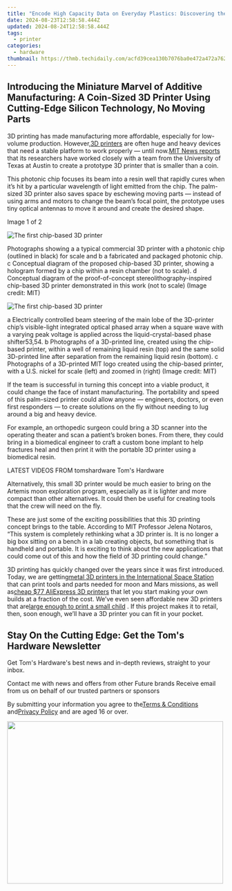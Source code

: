 ```yaml
---
title: "Encode High Capacity Data on Everyday Plastics: Discovering the Potential of 3D-Printed Holographic Storage"
date: 2024-08-23T12:58:58.444Z
updated: 2024-08-24T12:58:58.444Z
tags:
  - printer
categories:
  - hardware
thumbnail: https://thmb.techidaily.com/acfd39cea130b7076ba0e472a472a7627f6c0d070677e69a7cb579139c188cc2.jpg
---
```


## Introducing the Miniature Marvel of Additive Manufacturing: A Coin-Sized 3D Printer Using Cutting-Edge Silicon Technology, No Moving Parts

3D printing has made manufacturing more affordable, especially for low-volume production. However,[3D printers](https://www.tomshardware.com/best-picks/best-3d-printers) are often huge and heavy devices that need a stable platform to work properly — until now.[MIT News reports](https://news.mit.edu/2024/researchers-demonstrate-first-chip-based-3d-printer-0606) that its researchers have worked closely with a team from the University of Texas at Austin to create a prototype 3D printer that is smaller than a coin.

 This photonic chip focuses its beam into a resin well that rapidly cures when it’s hit by a particular wavelength of light emitted from the chip. The palm-sized 3D printer also saves space by eschewing moving parts — instead of using arms and motors to change the beam’s focal point, the prototype uses tiny optical antennas to move it around and create the desired shape.

 Image 1 of 2

![The first chip-based 3D printer](https://vanilla.futurecdn.net/cyclingnews/media/img/missing-image.svg)

 Photographs showing a a typical commercial 3D printer with a photonic chip (outlined in black) for scale and b a fabricated and packaged photonic chip. c Conceptual diagram of the proposed chip-based 3D printer, showing a hologram formed by a chip within a resin chamber (not to scale). d Conceptual diagram of the proof-of-concept stereolithography-inspired chip-based 3D printer demonstrated in this work (not to scale)  (Image credit: MIT)

![The first chip-based 3D printer](https://vanilla.futurecdn.net/cyclingnews/media/img/missing-image.svg)

 a Electrically controlled beam steering of the main lobe of the 3D-printer chip’s visible-light integrated optical phased array when a square wave with a varying peak voltage is applied across the liquid-crystal-based phase shifter53,54\. b Photographs of a 3D-printed line, created using the chip-based printer, within a well of remaining liquid resin (top) and the same solid 3D-printed line after separation from the remaining liquid resin (bottom). c Photographs of a 3D-printed MIT logo created using the chip-based printer, with a U.S. nickel for scale (left) and zoomed in (right)  (Image credit: MIT)

 If the team is successful in turning this concept into a viable product, it could change the face of instant manufacturing. The portability and speed of this palm-sized printer could allow anyone — engineers, doctors, or even first responders — to create solutions on the fly without needing to lug around a big and heavy device.

 For example, an orthopedic surgeon could bring a 3D scanner into the operating theater and scan a patient’s broken bones. From there, they could bring in a biomedical engineer to craft a custom bone implant to help fractures heal and then print it with the portable 3D printer using a biomedical resin.

 LATEST VIDEOS FROM tomshardware Tom's Hardware

 Alternatively, this small 3D printer would be much easier to bring on the Artemis moon exploration program, especially as it is lighter and more compact than other alternatives. It could then be useful for creating tools that the crew will need on the fly.

 These are just some of the exciting possibilities that this 3D printing concept brings to the table. According to MIT Professor Jelena Notaros, “This system is completely rethinking what a 3D printer is. It is no longer a big box sitting on a bench in a lab creating objects, but something that is handheld and portable. It is exciting to think about the new applications that could come out of this and how the field of 3D printing could change.”

 3D printing has quickly changed over the years since it was first introduced. Today, we are getting[metal 3D printers in the International Space Station](https://www.tomshardware.com/3d-printing/the-international-space-station-is-getting-the-first-metal-3d-printer-made-for-space-designed-by-airbus-and-the-esa) that can print tools and parts needed for moon and Mars missions, as well as[cheap $77 AliExpress 3D printers](https://www.tomshardware.com/3d-printing/dollar77-3d-printer-from-aliexpress-is-actually-usable-reviewer-says) that let you start making your own builds at a fraction of the cost. We’ve even seen affordable new 3D printers that are[large enough to print a small child](https://www.tomshardware.com/3d-printing/elegoo-making-3d-printer-large-enough-to-print-a-toddler) . If this project makes it to retail, then, soon enough, we’ll have a 3D printer you can fit in your pocket.

## Stay On the Cutting Edge: Get the Tom's Hardware Newsletter

 Get Tom's Hardware's best news and in-depth reviews, straight to your inbox.

 Contact me with news and offers from other Future brands  Receive email from us on behalf of our trusted partners or sponsors

 By submitting your information you agree to the[Terms & Conditions](https://futureplc.com/terms-conditions/) and[Privacy Policy](https://futureplc.com/privacy-policy/) and are aged 16 or over.


<ins class="adsbygoogle"
     style="display:block"
     data-ad-format="autorelaxed"
     data-ad-client="ca-pub-7571918770474297"
     data-ad-slot="1223367746"></ins>



<ins class="adsbygoogle"
     style="display:block"
     data-ad-client="ca-pub-7571918770474297"
     data-ad-slot="8358498916"
     data-ad-format="auto"
     data-full-width-responsive="true"></ins>



<!-- affiliate ads begin -->
<a href="https://electronicx.pxf.io/c/5597632/1872456/14483" target="_top" id="1872456"><img src="//a.impactradius-go.com/display-ad/14483-1872456" border="0" alt="" width="500" height="375"/></a><img height="0" width="0" src="https://imp.pxf.io/i/5597632/1872456/14483" style="position:absolute;visibility:hidden;" border="0" />
<!-- affiliate ads end -->